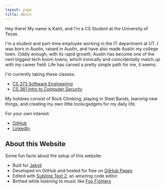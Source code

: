 ```yaml
---
layout: page
title: About
---
```


<p class="message">
  Hey there! My name is Kahli, and I'm a CS Student at the University of Texas.
</p>

I'm a student and part-time employee working in the IT department at UT. I was born in Austin, raised in Austin, and have also made Austin my college town. Oddly enough, with its rapid growth, Austin has become one of the next biggest tech boom towns, which ironically and coincidentally match up with my career field. Life has carved a pretty simple path for me, it seems.

I'm currently taking these classes:

* [CS 373 Software Engineering](http://www.cs.utexas.edu/users/downing/cs373/)
* [CS 361 Intro to Computer Security](https://www.cs.utexas.edu/~byoung/cs361/syllabus361.html)

My hobbies consist of Rock Climbing, playing in Steel Bands, learning new things, and creating my own little tools/gadgets for my daily life.

For your own interest:

* [GitHub](https://github.com/kahlih)
* [LinkedIn](www.linkedin.com/in/kahliholmes)




## About this Website

Some fun facts about the setup of this website:

* Built for [Jekyll](http://jekyllrb.com)
* Developed on GitHub and hosted for free on [GitHub Pages](https://pages.github.com)
* Edited with [Sublime Text 2](http://sublimetext.org), an amazing code editor
* Birthed while listening to music like [Foo Fighters](http://foofighters.com/)